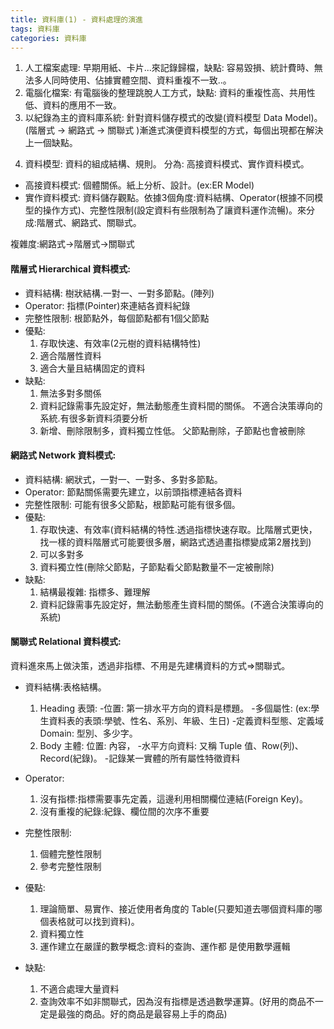 ```yaml
---
title: 資料庫(1) - 資料處理的演進
tags: 資料庫
categories: 資料庫
---
```

1. 人工檔案處理: 早期用紙、卡片...來記錄歸檔，缺點: 容易毀損、統計費時、無法多人同時使用、佔據實體空間、資料重複不一致..。
2. 電腦化檔案: 有電腦後的整理跳脫人工方式，缺點: 資料的重複性高、共用性低、資料的應用不一致。
3. 以紀錄為主的資料庫系統: 針對資料儲存模式的改變(資料模型 Data Model)。
(階層式 -> 網路式 -> 關聯式 )漸進式演便資料模型的方式，每個出現都在解決上一個缺點。
<!-- more -->
4. 資料模型: 
資料的組成結構、規則。
分為: 高接資料模式、實作資料模式。
- 高接資料模式: 個體關係。紙上分析、設計。(ex:ER Model)
- 實作資料模式: 資料儲存觀點。依據3個角度:資料結構、Operator(根據不同模型的操作方式)、完整性限制(設定資料有些限制為了讓資料運作流暢)。來分成:階層式、網路式、關聯式。

複雜度:網路式->階層式->關聯式

#### 階層式 Hierarchical 資料模式:
- 資料結構: 樹狀結構.一對一、一對多節點。(陣列)
- Operator: 指標(Pointer)來連結各資料紀錄
- 完整性限制: 根節點外，每個節點都有1個父節點
- 優點: 
    1. 存取快速、有效率(2元樹的資料結構特性)
    2. 適合階層性資料
    3. 適合大量且結構固定的資料
- 缺點:
    1. 無法多對多關係
    2. 資料記錄需事先設定好，無法動態產生資料間的關係。
      不適合決策導向的系統.有很多新資料須要分析
    3. 新增、刪除限制多，資料獨立性低。
      父節點刪除，子節點也會被刪除

#### 網路式 Network 資料模式:
- 資料結構: 網狀式，一對一、一對多、多對多節點。
- Operator: 節點關係需要先建立，以前頭指標連結各資料
- 完整性限制: 可能有很多父節點，根節點可能有很多個。
- 優點: 
    1. 存取快速、有效率(資料結構的特性.透過指標快速存取。比階層式更快，找一樣的資料階層式可能要很多層，網路式透過畫指標變成第2層找到)
    2. 可以多對多
    3. 資料獨立性(刪除父節點，子節點看父節點數量不一定被刪除)
- 缺點:
    1. 結構最複雜: 指標多、難理解
    2. 資料記錄需事先設定好，無法動態產生資料間的關係。(不適合決策導向的系統)

#### 關聯式 Relational 資料模式:
資料進來馬上做決策，透過非指標、不用是先建構資料的方式=>關聯式。
- 資料結構:表格結構。
    1. Heading 表頭:
      -位置: 第一排水平方向的資料是標題。
      -多個屬性: (ex:學生資料表的表頭:學號、性名、系別、年級、生日)
      -定義資料型態、定義域 Domain: 型別、多少字。
    2. Body 主體:
      位置: 內容，
      -水平方向資料: 又稱 Tuple 值、Row(列)、Record(紀錄)。
      -記錄某一實體的所有屬性特徵資料

- Operator: 
  1. 沒有指標:指標需要事先定義，這邊利用相關欄位連結(Foreign Key)。
  2. 沒有重複的紀錄:紀錄、欄位間的次序不重要
- 完整性限制:
  1. 個體完整性限制
  2. 參考完整性限制
- 優點: 
    1. 理論簡單、易實作、接近使用者角度的 Table(只要知道去哪個資料庫的哪個表格就可以找到資料)。
    2. 資料獨立性
    3. 運作建立在嚴謹的數學概念:資料的查詢、運作都 是使用數學邏輯
- 缺點:
    1. 不適合處理大量資料
    2. 查詢效率不如非關聯式，因為沒有指標是透過數學運算。(好用的商品不一定是最強的商品。好的商品是最容易上手的商品)


<!-- 
[證照]
ITE資料庫管理師認證、MySQL5資料庫系統認證
Oracle資料庫國際認證(OCE: SQL結構化查詢語言、OCA: 大型跨國公司的管理系統)
證照代表上進心，只對第一份工作有用，工作看在公司貢獻什麼。 
-->